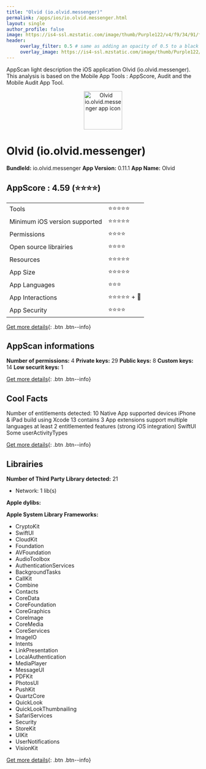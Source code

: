 ```yaml
---
title: "Olvid (io.olvid.messenger)"
permalink: /apps/ios/io.olvid.messenger.html
layout: single
author_profile: false
image: https://is4-ssl.mzstatic.com/image/thumb/Purple122/v4/f9/34/91/f934914f-b9b6-401b-b4ff-5541d7431e92/AppIcon-0-1x_U007emarketing-0-7-0-85-220.png/512x512bb.jpg
header: 
     overlay_filter: 0.5 # same as adding an opacity of 0.5 to a black background
     overlay_image: https://is4-ssl.mzstatic.com/image/thumb/Purple122/v4/f9/34/91/f934914f-b9b6-401b-b4ff-5541d7431e92/AppIcon-0-1x_U007emarketing-0-7-0-85-220.png/512x512bb.jpg
---
```

AppScan light description the iOS application Olvid (io.olvid.messenger). This analysis is based on the Mobile App Tools : AppScore, Audit and the Mobile Audit App Tool.

  
  
<div style="text-align: center;"><img src="https://is4-ssl.mzstatic.com/image/thumb/Purple122/v4/f9/34/91/f934914f-b9b6-401b-b4ff-5541d7431e92/AppIcon-0-1x_U007emarketing-0-7-0-85-220.png/512x512bb.jpg" width="100" height="100" alt="Olvid io.olvid.messenger app icon"></div>  
  
# Olvid (io.olvid.messenger)

**BundleId:** io.olvid.messenger
**App Version:** 0.11.1
**App Name:** Olvid


## AppScore : 4.59 (⭐️⭐️⭐️⭐️) 

<table>
<tr><td> Tools </td><td> ⭐️⭐️⭐️⭐️⭐️ </td></tr>
<tr><td> Minimum iOS version supported </td><td> ⭐️⭐️⭐️⭐️⭐️ </td></tr>
<tr><td> Permissions </td><td> ⭐️⭐️⭐️⭐️ </td></tr>
<tr><td> Open source librairies </td><td> ⭐️⭐️⭐️⭐️ </td></tr>
<tr><td> Resources </td><td> ⭐️⭐️⭐️⭐️⭐️ </td></tr>
<tr><td> App Size </td><td> ⭐️⭐️⭐️⭐️⭐️ </td></tr>
<tr><td> App Languages </td><td> ⭐️⭐️⭐️ </td></tr>
<tr><td> App Interactions </td><td> ⭐️⭐️⭐️⭐️⭐️ + 🌟 </td></tr>
<tr><td> App Security </td><td> ⭐️⭐️⭐️⭐️ </td></tr>
</table>

[Get more details](/pricing.html){: .btn .btn--info}  
  
## AppScan informations 

**Number of permissions:** 4
**Private keys:** 29
**Public keys:** 8
**Custom keys:** 14
**Low securit keys:** 1
  
[Get more details](/pricing.html){: .btn .btn--info}

## Cool Facts

Number of entitlements detected: 10
Native App
supported devices iPhone & iPad
build using Xcode 13
contains 3 App extensions
support multiple languages
at least 2 entitlemented features (strong iOS integration)
SwiftUI
Some userActivityTypes
  
[Get more details](/pricing.html){: .btn .btn--info}

## Librairies 
**Number of Third Party Library detected:** 21
- Network: 1 lib(s)

**Apple dylibs:**


**Apple System Library Frameworks:**
- CryptoKit
- SwiftUI
- CloudKit
- Foundation
- AVFoundation
- AudioToolbox
- AuthenticationServices
- BackgroundTasks
- CallKit
- Combine
- Contacts
- CoreData
- CoreFoundation
- CoreGraphics
- CoreImage
- CoreMedia
- CoreServices
- ImageIO
- Intents
- LinkPresentation
- LocalAuthentication
- MediaPlayer
- MessageUI
- PDFKit
- PhotosUI
- PushKit
- QuartzCore
- QuickLook
- QuickLookThumbnailing
- SafariServices
- Security
- StoreKit
- UIKit
- UserNotifications
- VisionKit


  
[Get more details](/pricing.html){: .btn .btn--info}

